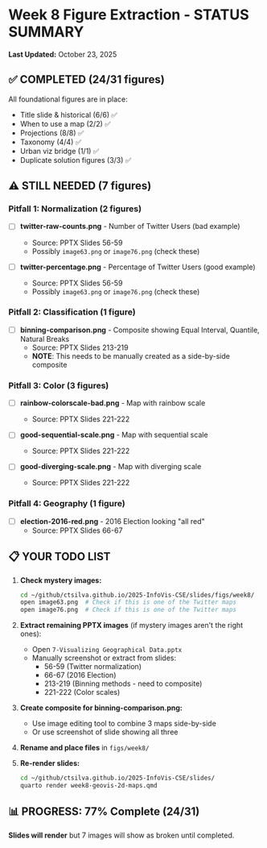 # Week 8 Figure Extraction - STATUS SUMMARY

**Last Updated:** October 23, 2025

## ✅ COMPLETED (24/31 figures)

All foundational figures are in place:
- Title slide & historical (6/6) ✅
- When to use a map (2/2) ✅
- Projections (8/8) ✅
- Taxonomy (4/4) ✅
- Urban viz bridge (1/1) ✅
- Duplicate solution figures (3/3) ✅

## ⚠️ STILL NEEDED (7 figures)

### Pitfall 1: Normalization (2 figures)
- [ ] **twitter-raw-counts.png** - Number of Twitter Users (bad example)
  - Source: PPTX Slides 56-59
  - Possibly `image63.png` or `image76.png` (check these)

- [ ] **twitter-percentage.png** - Percentage of Twitter Users (good example)
  - Source: PPTX Slides 56-59
  - Possibly `image63.png` or `image76.png` (check these)

### Pitfall 2: Classification (1 figure)
- [ ] **binning-comparison.png** - Composite showing Equal Interval, Quantile, Natural Breaks
  - Source: PPTX Slides 213-219
  - **NOTE**: This needs to be manually created as a side-by-side composite

### Pitfall 3: Color (3 figures)
- [ ] **rainbow-colorscale-bad.png** - Map with rainbow scale
  - Source: PPTX Slides 221-222

- [ ] **good-sequential-scale.png** - Map with sequential scale
  - Source: PPTX Slides 221-222

- [ ] **good-diverging-scale.png** - Map with diverging scale
  - Source: PPTX Slides 221-222

### Pitfall 4: Geography (1 figure)
- [ ] **election-2016-red.png** - 2016 Election looking "all red"
  - Source: PPTX Slides 66-67

## 📋 YOUR TODO LIST

1. **Check mystery images:**
   ```bash
   cd ~/github/ctsilva.github.io/2025-InfoVis-CSE/slides/figs/week8/
   open image63.png  # Check if this is one of the Twitter maps
   open image76.png  # Check if this is one of the Twitter maps
   ```

2. **Extract remaining PPTX images** (if mystery images aren't the right ones):
   - Open `7-Visualizing Geographical Data.pptx`
   - Manually screenshot or extract from slides:
     - 56-59 (Twitter normalization)
     - 66-67 (2016 Election)
     - 213-219 (Binning methods - need to composite)
     - 221-222 (Color scales)

3. **Create composite for binning-comparison.png:**
   - Use image editing tool to combine 3 maps side-by-side
   - Or use screenshot of slide showing all three

4. **Rename and place files** in `figs/week8/`

5. **Re-render slides:**
   ```bash
   cd ~/github/ctsilva.github.io/2025-InfoVis-CSE/slides/
   quarto render week8-geovis-2d-maps.qmd
   ```

## 📊 PROGRESS: 77% Complete (24/31)

**Slides will render** but 7 images will show as broken until completed.
